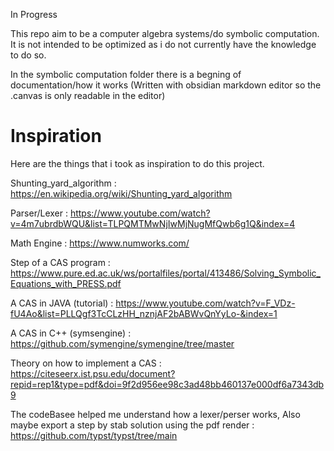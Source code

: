 In Progress

This repo aim to be a computer algebra systems/do symbolic computation.
It is not intended to be optimized as i do not currently have the knowledge to do so.

In the symbolic computation folder there is a begning of documentation/how it works (Written with obsidian markdown editor so the .canvas is only readable in the editor)

# Inspiration
Here are the things that i took as inspiration to do this project.

Shunting_yard_algorithm : <https://en.wikipedia.org/wiki/Shunting_yard_algorithm>

Parser/Lexer : <https://www.youtube.com/watch?v=4m7ubrdbWQU&list=TLPQMTMwNjIwMjNugMfQwb6g1Q&index=4>

Math Engine : <https://www.numworks.com/>

Step of a CAS program : <https://www.pure.ed.ac.uk/ws/portalfiles/portal/413486/Solving_Symbolic_Equations_with_PRESS.pdf>

A CAS in JAVA (tutorial) : <https://www.youtube.com/watch?v=F_VDz-fU4Ao&list=PLLQgf3TcCLzHH_nznjAF2bABWvQnYyLo-&index=1>

A CAS in C++ (symsengine) : <https://github.com/symengine/symengine/tree/master>

Theory on how to implement a CAS : <https://citeseerx.ist.psu.edu/document?repid=rep1&type=pdf&doi=9f2d956ee98c3ad48bb460137e000df6a7343db9>

The codeBasee helped me understand how a lexer/perser works, Also maybe export a step by stab solution using the pdf render : <https://github.com/typst/typst/tree/main>
